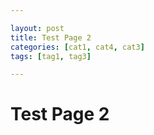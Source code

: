 ```yaml
---

layout: post
title: Test Page 2
categories: [cat1, cat4, cat3]
tags: [tag1, tag3]

---
```


# Test Page 2
